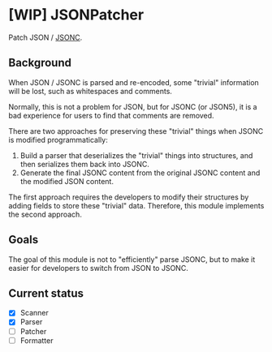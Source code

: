 # [WIP] JSONPatcher

Patch JSON / [JSONC](https://github.com/microsoft/node-jsonc-parser).

## Background

When JSON / JSONC is parsed and re-encoded, some "trivial" information
will be lost, such as whitespaces and comments.

Normally, this is not a problem for JSON, but for JSONC (or JSON5), it
is a bad experience for users to find that comments are removed.

There are two approaches for preserving these "trivial" things when JSONC
is modified programmatically:

1. Build a parser that deserializes the "trivial" things into structures,
   and then serializes them back into JSONC.
2. Generate the final JSONC content from the original JSONC content and
   the modified JSON content.

The first approach requires the developers to modify their structures by
adding fields to store these "trivial" data. Therefore, this module
implements the second approach.

## Goals

The goal of this module is not to "efficiently" parse JSONC, but to make
it easier for developers to switch from JSON to JSONC.

## Current status

- [x] Scanner
- [x] Parser
- [ ] Patcher
- [ ] Formatter
